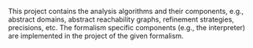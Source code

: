 This project contains the analysis algorithms and their components, e.g., abstract domains, abstract reachability graphs, refinement strategies, precisions, etc. The formalism specific components (e.g., the interpreter) are implemented in the project of the given formalism.